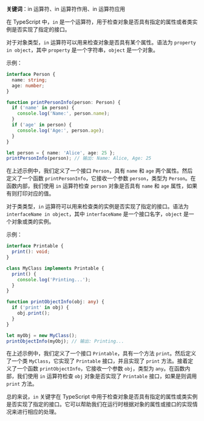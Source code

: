 **关键词**：in 运算符、in 运算符作用、in 运算符应用

在 TypeScript 中，`in` 是一个运算符，用于检查对象是否具有指定的属性或者类实例是否实现了指定的接口。

对于对象类型，`in` 运算符可以用来检查对象是否具有某个属性。语法为 `property in object`，其中 `property` 是一个字符串，`object` 是一个对象。

示例：

```typescript
interface Person {
  name: string;
  age: number;
}

function printPersonInfo(person: Person) {
  if ('name' in person) {
    console.log('Name:', person.name);
  }
  if ('age' in person) {
    console.log('Age:', person.age);
  }
}

let person = { name: 'Alice', age: 25 };
printPersonInfo(person); // 输出: Name: Alice, Age: 25
```

在上述示例中，我们定义了一个接口 `Person`，具有 `name` 和 `age` 两个属性。然后定义了一个函数 `printPersonInfo`，它接收一个参数 `person`，类型为 `Person`。在函数内部，我们使用 `in` 运算符检查 `person` 对象是否具有 `name` 和 `age` 属性，如果有则打印对应的值。

对于类类型，`in` 运算符可以用来检查类的实例是否实现了指定的接口。语法为 `interfaceName in object`，其中 `interfaceName` 是一个接口名字，`object` 是一个对象或类的实例。

示例：

```typescript
interface Printable {
  print(): void;
}

class MyClass implements Printable {
  print() {
    console.log('Printing...');
  }
}

function printObjectInfo(obj: any) {
  if ('print' in obj) {
    obj.print();
  }
}

let myObj = new MyClass();
printObjectInfo(myObj); // 输出: Printing...
```

在上述示例中，我们定义了一个接口 `Printable`，具有一个方法 `print`。然后定义了一个类 `MyClass`，它实现了 `Printable` 接口，并且实现了 `print` 方法。接着定义了一个函数 `printObjectInfo`，它接收一个参数 `obj`，类型为 `any`。在函数内部，我们使用 `in` 运算符检查 `obj` 对象是否实现了 `Printable` 接口，如果是则调用 `print` 方法。

总的来说，`in` 关键字在 TypeScript 中用于检查对象是否具有指定的属性或类实例是否实现了指定的接口。它可以帮助我们在运行时根据对象的属性或接口的实现情况来进行相应的处理。

